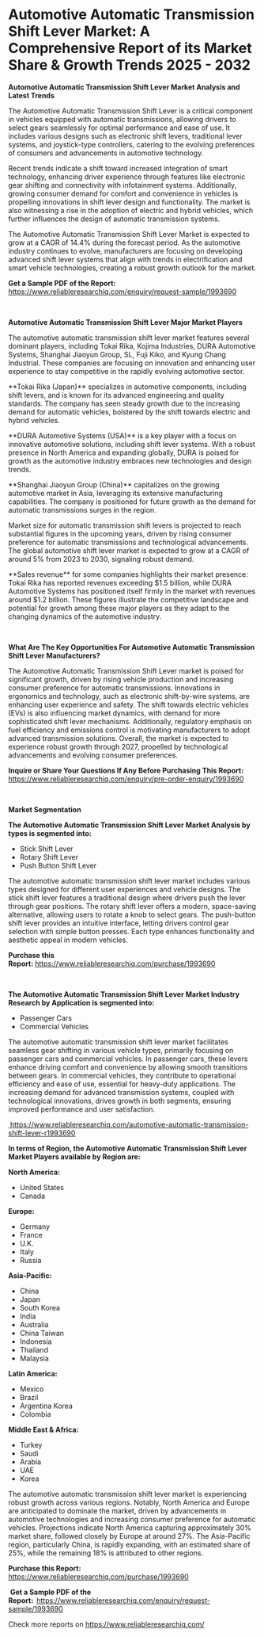<p><h1>Automotive Automatic Transmission Shift Lever Market: A Comprehensive Report of its Market Share & Growth Trends 2025 - 2032</h1></p><p><strong>Automotive Automatic Transmission Shift Lever Market Analysis and Latest Trends</strong></p>
<p><p>The Automotive Automatic Transmission Shift Lever is a critical component in vehicles equipped with automatic transmissions, allowing drivers to select gears seamlessly for optimal performance and ease of use. It includes various designs such as electronic shift levers, traditional lever systems, and joystick-type controllers, catering to the evolving preferences of consumers and advancements in automotive technology. </p><p>Recent trends indicate a shift toward increased integration of smart technology, enhancing driver experience through features like electronic gear shifting and connectivity with infotainment systems. Additionally, growing consumer demand for comfort and convenience in vehicles is propelling innovations in shift lever design and functionality. The market is also witnessing a rise in the adoption of electric and hybrid vehicles, which further influences the design of automatic transmission systems.</p><p>The Automotive Automatic Transmission Shift Lever Market is expected to grow at a CAGR of 14.4% during the forecast period. As the automotive industry continues to evolve, manufacturers are focusing on developing advanced shift lever systems that align with trends in electrification and smart vehicle technologies, creating a robust growth outlook for the market.</p></p>
<p><strong>Get a Sample PDF of the Report:&nbsp;</strong> <a href="https://www.reliableresearchiq.com/enquiry/request-sample/1993690?utm_campaign=3433&utm_medium=2&utm_source=Github&utm_content=ia&utm_term=29032025&utm_id=automotive-automatic-transmission-shift-lever">https://www.reliableresearchiq.com/enquiry/request-sample/1993690</a></p>
<p>&nbsp;</p>
<p><strong>Automotive Automatic Transmission Shift Lever Major Market Players</strong></p>
<p><p>The automotive automatic transmission shift lever market features several dominant players, including Tokai Rika, Kojima Industries, DURA Automotive Systems, Shanghai Jiaoyun Group, SL, Fuji Kiko, and Kyung Chang Industrial. These companies are focusing on innovation and enhancing user experience to stay competitive in the rapidly evolving automotive sector.</p><p>**Tokai Rika (Japan)** specializes in automotive components, including shift levers, and is known for its advanced engineering and quality standards. The company has seen steady growth due to the increasing demand for automatic vehicles, bolstered by the shift towards electric and hybrid vehicles.</p><p>**DURA Automotive Systems (USA)** is a key player with a focus on innovative automotive solutions, including shift lever systems. With a robust presence in North America and expanding globally, DURA is poised for growth as the automotive industry embraces new technologies and design trends.</p><p>**Shanghai Jiaoyun Group (China)** capitalizes on the growing automotive market in Asia, leveraging its extensive manufacturing capabilities. The company is positioned for future growth as the demand for automatic transmissions surges in the region.</p><p>Market size for automatic transmission shift levers is projected to reach substantial figures in the upcoming years, driven by rising consumer preference for automatic transmissions and technological advancements. The global automotive shift lever market is expected to grow at a CAGR of around 5% from 2023 to 2030, signaling robust demand.</p><p>**Sales revenue** for some companies highlights their market presence: Tokai Rika has reported revenues exceeding $1.5 billion, while DURA Automotive Systems has positioned itself firmly in the market with revenues around $1.2 billion. These figures illustrate the competitive landscape and potential for growth among these major players as they adapt to the changing dynamics of the automotive industry.</p></p>
<p>&nbsp;</p>
<p><strong>What Are The Key Opportunities For Automotive Automatic Transmission Shift Lever Manufacturers?</strong></p>
<p><p>The Automotive Automatic Transmission Shift Lever market is poised for significant growth, driven by rising vehicle production and increasing consumer preference for automatic transmissions. Innovations in ergonomics and technology, such as electronic shift-by-wire systems, are enhancing user experience and safety. The shift towards electric vehicles (EVs) is also influencing market dynamics, with demand for more sophisticated shift lever mechanisms. Additionally, regulatory emphasis on fuel efficiency and emissions control is motivating manufacturers to adopt advanced transmission solutions. Overall, the market is expected to experience robust growth through 2027, propelled by technological advancements and evolving consumer preferences.</p></p>
<p><strong>Inquire or Share Your Questions If Any Before Purchasing This Report:</strong> <a href="https://www.reliableresearchiq.com/enquiry/pre-order-enquiry/1993690?utm_campaign=3433&utm_medium=2&utm_source=Github&utm_content=ia&utm_term=29032025&utm_id=automotive-automatic-transmission-shift-lever">https://www.reliableresearchiq.com/enquiry/pre-order-enquiry/1993690</a></p>
<p>&nbsp;</p>
<p><strong>Market Segmentation</strong></p>
<p><strong>The Automotive Automatic Transmission Shift Lever Market Analysis by types is segmented into:</strong></p>
<p><ul><li>Stick Shift Lever</li><li>Rotary Shift Lever</li><li>Push Button Shift Lever</li></ul></p>
<p><p>The automotive automatic transmission shift lever market includes various types designed for different user experiences and vehicle designs. The stick shift lever features a traditional design where drivers push the lever through gear positions. The rotary shift lever offers a modern, space-saving alternative, allowing users to rotate a knob to select gears. The push-button shift lever provides an intuitive interface, letting drivers control gear selection with simple button presses. Each type enhances functionality and aesthetic appeal in modern vehicles.</p></p>
<p><strong>Purchase this Report:&nbsp;</strong><a href="https://www.reliableresearchiq.com/purchase/1993690?utm_campaign=3433&utm_medium=2&utm_source=Github&utm_content=ia&utm_term=29032025&utm_id=automotive-automatic-transmission-shift-lever">https://www.reliableresearchiq.com/purchase/1993690</a></p>
<p>&nbsp;</p>
<p><strong>The Automotive Automatic Transmission Shift Lever Market Industry Research by Application is segmented into:</strong></p>
<p><ul><li>Passenger Cars</li><li>Commercial Vehicles</li></ul></p>
<p><p>The automotive automatic transmission shift lever market facilitates seamless gear shifting in various vehicle types, primarily focusing on passenger cars and commercial vehicles. In passenger cars, these levers enhance driving comfort and convenience by allowing smooth transitions between gears. In commercial vehicles, they contribute to operational efficiency and ease of use, essential for heavy-duty applications. The increasing demand for advanced transmission systems, coupled with technological innovations, drives growth in both segments, ensuring improved performance and user satisfaction.</p></p>
<p><a href="https://www.reliableresearchiq.com/automotive-automatic-transmission-shift-lever-r1993690?utm_campaign=3433&utm_medium=2&utm_source=Github&utm_content=ia&utm_term=29032025&utm_id=automotive-automatic-transmission-shift-lever">&nbsp;https://www.reliableresearchiq.com/automotive-automatic-transmission-shift-lever-r1993690</a></p>
<p><strong>In terms of Region, the Automotive Automatic Transmission Shift Lever Market Players available by Region are:</strong></p>
<p>
    <p> <strong> North America: </strong>
        <ul>
            <li>United States</li>
            <li>Canada</li>
        </ul>
        </p> 
    <p> <strong> Europe: </strong>
        <ul>
            <li>Germany</li>
            <li>France</li>
            <li>U.K.</li>
            <li>Italy</li>
            <li>Russia</li>
        </ul>
        </p> 
    <p> <strong> Asia-Pacific: </strong>
        <ul>
            <li>China</li>
            <li>Japan</li>
            <li>South Korea</li>
            <li>India</li>
            <li>Australia</li>
            <li>China Taiwan</li>
            <li>Indonesia</li>
            <li>Thailand</li>
            <li>Malaysia</li>
        </ul>
        </p> 
    <p> <strong> Latin America: </strong>
        <ul>
            <li>Mexico</li>
            <li>Brazil</li>
            <li>Argentina Korea</li>
            <li>Colombia</li>
        </ul>
        </p> 
    <p> <strong> Middle East & Africa: </strong>
        <ul>
            <li>Turkey</li>
            <li>Saudi</li>
            <li>Arabia</li>
            <li>UAE</li>
            <li>Korea</li>
        </ul>
    </p>
    </p>
<p><p>The automotive automatic transmission shift lever market is experiencing robust growth across various regions. Notably, North America and Europe are anticipated to dominate the market, driven by advancements in automotive technologies and increasing consumer preference for automatic vehicles. Projections indicate North America capturing approximately 30% market share, followed closely by Europe at around 27%. The Asia-Pacific region, particularly China, is rapidly expanding, with an estimated share of 25%, while the remaining 18% is attributed to other regions.</p></p>
<p><strong>Purchase this Report: </strong><a href="https://www.reliableresearchiq.com/purchase/1993690?utm_campaign=3433&utm_medium=2&utm_source=Github&utm_content=ia&utm_term=29032025&utm_id=automotive-automatic-transmission-shift-lever">https://www.reliableresearchiq.com/purchase/1993690</a></p>
<p>&nbsp;<strong>Get a Sample PDF of the Report:&nbsp;&nbsp;</strong><a href="https://www.reliableresearchiq.com/enquiry/request-sample/1993690?utm_campaign=3433&utm_medium=2&utm_source=Github&utm_content=ia&utm_term=29032025&utm_id=automotive-automatic-transmission-shift-lever">https://www.reliableresearchiq.com/enquiry/request-sample/1993690</a></p>
<p><strong></strong></p>
<p>Check more reports on <a href="https://www.reliableresearchiq.com/?utm_campaign=3433&utm_medium=2&utm_source=Github&utm_content=ia&utm_term=29032025&utm_id=automotive-automatic-transmission-shift-lever">https://www.reliableresearchiq.com/</a></p>